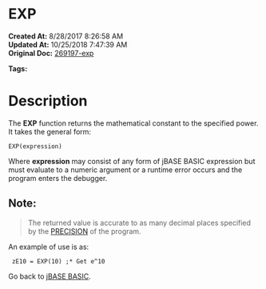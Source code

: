# EXP

**Created At:** 8/28/2017 8:26:58 AM  
**Updated At:** 10/25/2018 7:47:39 AM  
**Original Doc:** [269197-exp](https://docs.jbase.com/36868-jbase-basic/269197-exp)  

**Tags:**
<badge text='mathematical operations' vertical='middle' />

# **Description**

The **EXP** function returns the mathematical constant to the specified power. It takes the general form:

```
EXP(expression)
```

Where **expression** may consist of any form of jBASE BASIC expression but must evaluate to a numeric argument or a runtime error occurs and the program enters the debugger.

## Note:


> The returned value is accurate to as many decimal places specified by the [PRECISION](./../precision) of the program.


An example of use is as:

```
 zE10 = EXP(10) ;* Get e^10
```



Go back to [jBASE BASIC](./../jbase-basic-programmers-reference-guide).


